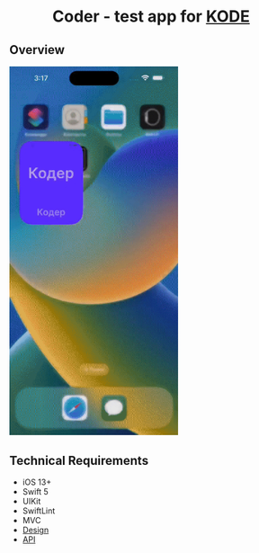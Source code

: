 <h1 align="center">Coder - test app for <a href="https://kode.ru/">KODE</a></h1>

## Overview

<img src="Resources/Coder.gif" width="300"/>

## Technical Requirements

* iOS 13+
* Swift 5
* UIKit
* SwiftLint
* MVC
* <a href="https://www.figma.com/file/GRRKONipVClULsfdCAuVs1/KODE-Trainee-Dev-Осень'21?node-id=0%3A1">Design</a>
* <a href="https://kode-education.stoplight.io/docs/trainee-test/b3A6MjUxNDM5Mjg-get-users">API</a>

